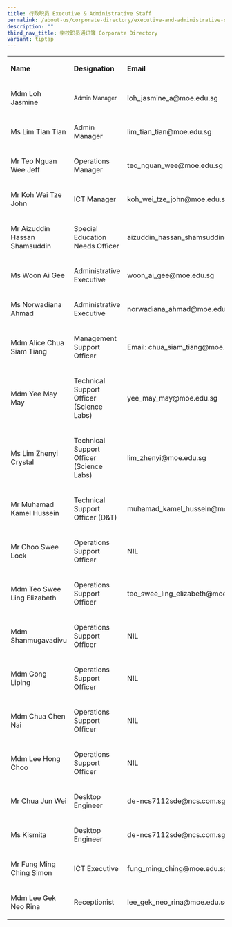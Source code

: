 ```yaml
---
title: 行政职员 Executive & Administrative Staff
permalink: /about-us/corporate-directory/executive-and-administrative-staff/
description: ""
third_nav_title: 学校职员通讯簿 Corporate Directory
variant: tiptap
---
```

<table style="minWidth: 75px">
<colgroup>
<col>
<col>
<col>
</colgroup>
<tbody>
<tr>
<td rowspan="1" colspan="1">
<p><strong>Name</strong>
</p>
</td>
<td rowspan="1" colspan="1">
<p><strong>Designation</strong>
</p>
</td>
<td rowspan="1" colspan="1">
<p><strong>Email</strong>
</p>
</td>
</tr>
<tr>
<td rowspan="1" colspan="1">
<p>Mdm Loh Jasmine</p>
</td>
<td rowspan="1" colspan="1">
<p><sub>Admin Manager</sub>
</p>
</td>
<td rowspan="1" colspan="1">
<p>loh_jasmine_a@moe.edu.sg</p>
</td>
</tr>
<tr>
<td rowspan="1" colspan="1">
<p>Ms Lim Tian Tian</p>
</td>
<td rowspan="1" colspan="1">
<p>Admin Manager</p>
</td>
<td rowspan="1" colspan="1">
<p>lim_tian_tian@moe.edu.sg</p>
</td>
</tr>
<tr>
<td rowspan="1" colspan="1">
<p>Mr Teo Nguan Wee Jeff</p>
</td>
<td rowspan="1" colspan="1">
<p>Operations Manager</p>
</td>
<td rowspan="1" colspan="1">
<p>teo_nguan_wee@moe.edu.sg</p>
</td>
</tr>
<tr>
<td rowspan="1" colspan="1">
<p>Mr Koh Wei Tze John</p>
</td>
<td rowspan="1" colspan="1">
<p>ICT Manager</p>
</td>
<td rowspan="1" colspan="1">
<p>koh_wei_tze_john@moe.edu.sg</p>
</td>
</tr>
<tr>
<td rowspan="1" colspan="1">
<p>Mr Aizuddin Hassan Shamsuddin</p>
</td>
<td rowspan="1" colspan="1">
<p>Special Education Needs Officer</p>
</td>
<td rowspan="1" colspan="1">
<p>aizuddin_hassan_shamsuddin@moe.edu.sg</p>
</td>
</tr>
<tr>
<td rowspan="1" colspan="1">
<p>Ms Woon Ai Gee</p>
</td>
<td rowspan="1" colspan="1">
<p>Administrative Executive</p>
</td>
<td rowspan="1" colspan="1">
<p>woon_ai_gee@moe.edu.sg</p>
</td>
</tr>
<tr>
<td rowspan="1" colspan="1">
<p>Ms Norwadiana Ahmad</p>
</td>
<td rowspan="1" colspan="1">
<p>Administrative Executive</p>
</td>
<td rowspan="1" colspan="1">
<p>norwadiana_ahmad@moe.edu.sg</p>
</td>
</tr>
<tr>
<td rowspan="1" colspan="1">
<p>Mdm Alice Chua Siam Tiang</p>
</td>
<td rowspan="1" colspan="1">
<p>Management Support Officer</p>
</td>
<td rowspan="1" colspan="1">
<p>Email: chua_siam_tiang@moe.edu.sg</p>
</td>
</tr>
<tr>
<td rowspan="1" colspan="1">
<p>Mdm Yee May May</p>
</td>
<td rowspan="1" colspan="1">
<p>Technical Support Officer (Science Labs)</p>
</td>
<td rowspan="1" colspan="1">
<p>yee_may_may@moe.edu.sg</p>
</td>
</tr>
<tr>
<td rowspan="1" colspan="1">
<p>Ms Lim Zhenyi Crystal</p>
</td>
<td rowspan="1" colspan="1">
<p>Technical Support Officer (Science Labs)</p>
</td>
<td rowspan="1" colspan="1">
<p>lim_zhenyi@moe.edu.sg</p>
</td>
</tr>
<tr>
<td rowspan="1" colspan="1">
<p>Mr Muhamad Kamel Hussein</p>
</td>
<td rowspan="1" colspan="1">
<p>Technical Support Officer (D&amp;T)</p>
</td>
<td rowspan="1" colspan="1">
<p>muhamad_kamel_hussein@moe.edu.sg</p>
</td>
</tr>
<tr>
<td rowspan="1" colspan="1">
<p>Mr Choo Swee Lock</p>
</td>
<td rowspan="1" colspan="1">
<p>Operations Support Officer</p>
</td>
<td rowspan="1" colspan="1">
<p>NIL</p>
</td>
</tr>
<tr>
<td rowspan="1" colspan="1">
<p>Mdm Teo Swee Ling Elizabeth</p>
</td>
<td rowspan="1" colspan="1">
<p>Operations Support Officer</p>
</td>
<td rowspan="1" colspan="1">
<p>teo_swee_ling_elizabeth@moe.edu.sg</p>
</td>
</tr>
<tr>
<td rowspan="1" colspan="1">
<p>Mdm Shanmugavadivu</p>
</td>
<td rowspan="1" colspan="1">
<p>Operations Support Officer</p>
</td>
<td rowspan="1" colspan="1">
<p>NIL</p>
</td>
</tr>
<tr>
<td rowspan="1" colspan="1">
<p>Mdm Gong Liping</p>
</td>
<td rowspan="1" colspan="1">
<p>Operations Support Officer</p>
</td>
<td rowspan="1" colspan="1">
<p>NIL</p>
</td>
</tr>
<tr>
<td rowspan="1" colspan="1">
<p>Mdm Chua Chen Nai</p>
</td>
<td rowspan="1" colspan="1">
<p>Operations Support Officer</p>
</td>
<td rowspan="1" colspan="1">
<p>NIL</p>
</td>
</tr>
<tr>
<td rowspan="1" colspan="1">
<p>Mdm Lee Hong Choo</p>
</td>
<td rowspan="1" colspan="1">
<p>Operations Support Officer</p>
</td>
<td rowspan="1" colspan="1">
<p>NIL</p>
</td>
</tr>
<tr>
<td rowspan="1" colspan="1">
<p>Mr Chua Jun Wei</p>
</td>
<td rowspan="1" colspan="1">
<p>Desktop Engineer</p>
</td>
<td rowspan="1" colspan="1">
<p>de-ncs7112sde@ncs.com.sg</p>
</td>
</tr>
<tr>
<td rowspan="1" colspan="1">
<p>Ms Kismita</p>
</td>
<td rowspan="1" colspan="1">
<p>Desktop Engineer</p>
</td>
<td rowspan="1" colspan="1">
<p>de-ncs7112sde@ncs.com.sg</p>
</td>
</tr>
<tr>
<td rowspan="1" colspan="1">
<p>Mr Fung Ming Ching Simon</p>
</td>
<td rowspan="1" colspan="1">
<p>ICT Executive</p>
</td>
<td rowspan="1" colspan="1">
<p>fung_ming_ching@moe.edu.sg</p>
</td>
</tr>
<tr>
<td rowspan="1" colspan="1">
<p>Mdm Lee Gek Neo Rina</p>
</td>
<td rowspan="1" colspan="1">
<p>Receptionist</p>
</td>
<td rowspan="1" colspan="1">
<p>lee_gek_neo_rina@moe.edu.sg</p>
</td>
</tr>
</tbody>
</table>
<p></p>
<p></p>